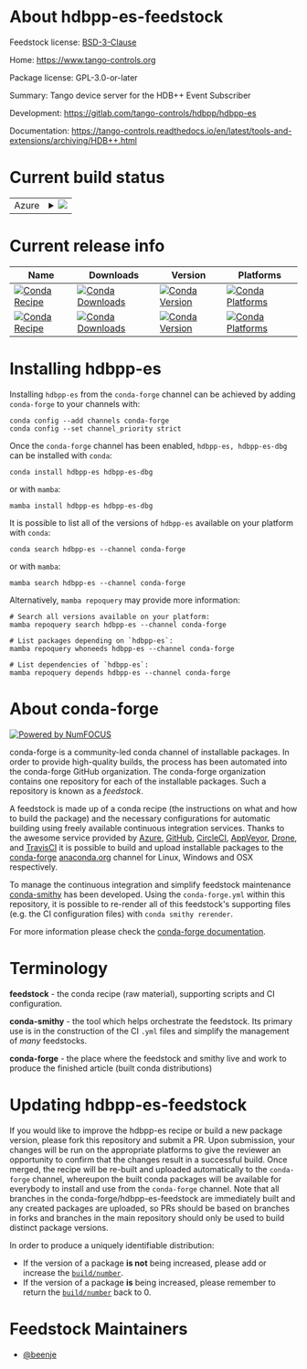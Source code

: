 About hdbpp-es-feedstock
========================

Feedstock license: [BSD-3-Clause](https://github.com/conda-forge/hdbpp-es-feedstock/blob/main/LICENSE.txt)

Home: https://www.tango-controls.org

Package license: GPL-3.0-or-later

Summary: Tango device server for the HDB++ Event Subscriber

Development: https://gitlab.com/tango-controls/hdbpp/hdbpp-es

Documentation: https://tango-controls.readthedocs.io/en/latest/tools-and-extensions/archiving/HDB++.html

Current build status
====================


<table>
    
  <tr>
    <td>Azure</td>
    <td>
      <details>
        <summary>
          <a href="https://dev.azure.com/conda-forge/feedstock-builds/_build/latest?definitionId=17726&branchName=main">
            <img src="https://dev.azure.com/conda-forge/feedstock-builds/_apis/build/status/hdbpp-es-feedstock?branchName=main">
          </a>
        </summary>
        <table>
          <thead><tr><th>Variant</th><th>Status</th></tr></thead>
          <tbody><tr>
              <td>linux_64_cpptango10.0</td>
              <td>
                <a href="https://dev.azure.com/conda-forge/feedstock-builds/_build/latest?definitionId=17726&branchName=main">
                  <img src="https://dev.azure.com/conda-forge/feedstock-builds/_apis/build/status/hdbpp-es-feedstock?branchName=main&jobName=linux&configuration=linux%20linux_64_cpptango10.0" alt="variant">
                </a>
              </td>
            </tr><tr>
              <td>linux_64_cpptango9.3</td>
              <td>
                <a href="https://dev.azure.com/conda-forge/feedstock-builds/_build/latest?definitionId=17726&branchName=main">
                  <img src="https://dev.azure.com/conda-forge/feedstock-builds/_apis/build/status/hdbpp-es-feedstock?branchName=main&jobName=linux&configuration=linux%20linux_64_cpptango9.3" alt="variant">
                </a>
              </td>
            </tr><tr>
              <td>linux_64_cpptango9.4</td>
              <td>
                <a href="https://dev.azure.com/conda-forge/feedstock-builds/_build/latest?definitionId=17726&branchName=main">
                  <img src="https://dev.azure.com/conda-forge/feedstock-builds/_apis/build/status/hdbpp-es-feedstock?branchName=main&jobName=linux&configuration=linux%20linux_64_cpptango9.4" alt="variant">
                </a>
              </td>
            </tr><tr>
              <td>linux_64_cpptango9.5</td>
              <td>
                <a href="https://dev.azure.com/conda-forge/feedstock-builds/_build/latest?definitionId=17726&branchName=main">
                  <img src="https://dev.azure.com/conda-forge/feedstock-builds/_apis/build/status/hdbpp-es-feedstock?branchName=main&jobName=linux&configuration=linux%20linux_64_cpptango9.5" alt="variant">
                </a>
              </td>
            </tr><tr>
              <td>linux_aarch64_cpptango10.0</td>
              <td>
                <a href="https://dev.azure.com/conda-forge/feedstock-builds/_build/latest?definitionId=17726&branchName=main">
                  <img src="https://dev.azure.com/conda-forge/feedstock-builds/_apis/build/status/hdbpp-es-feedstock?branchName=main&jobName=linux&configuration=linux%20linux_aarch64_cpptango10.0" alt="variant">
                </a>
              </td>
            </tr><tr>
              <td>linux_aarch64_cpptango9.3</td>
              <td>
                <a href="https://dev.azure.com/conda-forge/feedstock-builds/_build/latest?definitionId=17726&branchName=main">
                  <img src="https://dev.azure.com/conda-forge/feedstock-builds/_apis/build/status/hdbpp-es-feedstock?branchName=main&jobName=linux&configuration=linux%20linux_aarch64_cpptango9.3" alt="variant">
                </a>
              </td>
            </tr><tr>
              <td>linux_aarch64_cpptango9.4</td>
              <td>
                <a href="https://dev.azure.com/conda-forge/feedstock-builds/_build/latest?definitionId=17726&branchName=main">
                  <img src="https://dev.azure.com/conda-forge/feedstock-builds/_apis/build/status/hdbpp-es-feedstock?branchName=main&jobName=linux&configuration=linux%20linux_aarch64_cpptango9.4" alt="variant">
                </a>
              </td>
            </tr><tr>
              <td>linux_aarch64_cpptango9.5</td>
              <td>
                <a href="https://dev.azure.com/conda-forge/feedstock-builds/_build/latest?definitionId=17726&branchName=main">
                  <img src="https://dev.azure.com/conda-forge/feedstock-builds/_apis/build/status/hdbpp-es-feedstock?branchName=main&jobName=linux&configuration=linux%20linux_aarch64_cpptango9.5" alt="variant">
                </a>
              </td>
            </tr><tr>
              <td>linux_ppc64le_cpptango10.0</td>
              <td>
                <a href="https://dev.azure.com/conda-forge/feedstock-builds/_build/latest?definitionId=17726&branchName=main">
                  <img src="https://dev.azure.com/conda-forge/feedstock-builds/_apis/build/status/hdbpp-es-feedstock?branchName=main&jobName=linux&configuration=linux%20linux_ppc64le_cpptango10.0" alt="variant">
                </a>
              </td>
            </tr><tr>
              <td>linux_ppc64le_cpptango9.3</td>
              <td>
                <a href="https://dev.azure.com/conda-forge/feedstock-builds/_build/latest?definitionId=17726&branchName=main">
                  <img src="https://dev.azure.com/conda-forge/feedstock-builds/_apis/build/status/hdbpp-es-feedstock?branchName=main&jobName=linux&configuration=linux%20linux_ppc64le_cpptango9.3" alt="variant">
                </a>
              </td>
            </tr><tr>
              <td>linux_ppc64le_cpptango9.4</td>
              <td>
                <a href="https://dev.azure.com/conda-forge/feedstock-builds/_build/latest?definitionId=17726&branchName=main">
                  <img src="https://dev.azure.com/conda-forge/feedstock-builds/_apis/build/status/hdbpp-es-feedstock?branchName=main&jobName=linux&configuration=linux%20linux_ppc64le_cpptango9.4" alt="variant">
                </a>
              </td>
            </tr><tr>
              <td>linux_ppc64le_cpptango9.5</td>
              <td>
                <a href="https://dev.azure.com/conda-forge/feedstock-builds/_build/latest?definitionId=17726&branchName=main">
                  <img src="https://dev.azure.com/conda-forge/feedstock-builds/_apis/build/status/hdbpp-es-feedstock?branchName=main&jobName=linux&configuration=linux%20linux_ppc64le_cpptango9.5" alt="variant">
                </a>
              </td>
            </tr><tr>
              <td>osx_64_cpptango10.0</td>
              <td>
                <a href="https://dev.azure.com/conda-forge/feedstock-builds/_build/latest?definitionId=17726&branchName=main">
                  <img src="https://dev.azure.com/conda-forge/feedstock-builds/_apis/build/status/hdbpp-es-feedstock?branchName=main&jobName=osx&configuration=osx%20osx_64_cpptango10.0" alt="variant">
                </a>
              </td>
            </tr><tr>
              <td>osx_64_cpptango9.4</td>
              <td>
                <a href="https://dev.azure.com/conda-forge/feedstock-builds/_build/latest?definitionId=17726&branchName=main">
                  <img src="https://dev.azure.com/conda-forge/feedstock-builds/_apis/build/status/hdbpp-es-feedstock?branchName=main&jobName=osx&configuration=osx%20osx_64_cpptango9.4" alt="variant">
                </a>
              </td>
            </tr><tr>
              <td>osx_64_cpptango9.5</td>
              <td>
                <a href="https://dev.azure.com/conda-forge/feedstock-builds/_build/latest?definitionId=17726&branchName=main">
                  <img src="https://dev.azure.com/conda-forge/feedstock-builds/_apis/build/status/hdbpp-es-feedstock?branchName=main&jobName=osx&configuration=osx%20osx_64_cpptango9.5" alt="variant">
                </a>
              </td>
            </tr><tr>
              <td>osx_arm64_cpptango10.0</td>
              <td>
                <a href="https://dev.azure.com/conda-forge/feedstock-builds/_build/latest?definitionId=17726&branchName=main">
                  <img src="https://dev.azure.com/conda-forge/feedstock-builds/_apis/build/status/hdbpp-es-feedstock?branchName=main&jobName=osx&configuration=osx%20osx_arm64_cpptango10.0" alt="variant">
                </a>
              </td>
            </tr><tr>
              <td>osx_arm64_cpptango9.4</td>
              <td>
                <a href="https://dev.azure.com/conda-forge/feedstock-builds/_build/latest?definitionId=17726&branchName=main">
                  <img src="https://dev.azure.com/conda-forge/feedstock-builds/_apis/build/status/hdbpp-es-feedstock?branchName=main&jobName=osx&configuration=osx%20osx_arm64_cpptango9.4" alt="variant">
                </a>
              </td>
            </tr><tr>
              <td>osx_arm64_cpptango9.5</td>
              <td>
                <a href="https://dev.azure.com/conda-forge/feedstock-builds/_build/latest?definitionId=17726&branchName=main">
                  <img src="https://dev.azure.com/conda-forge/feedstock-builds/_apis/build/status/hdbpp-es-feedstock?branchName=main&jobName=osx&configuration=osx%20osx_arm64_cpptango9.5" alt="variant">
                </a>
              </td>
            </tr>
          </tbody>
        </table>
      </details>
    </td>
  </tr>
</table>

Current release info
====================

| Name | Downloads | Version | Platforms |
| --- | --- | --- | --- |
| [![Conda Recipe](https://img.shields.io/badge/recipe-hdbpp--es-green.svg)](https://anaconda.org/conda-forge/hdbpp-es) | [![Conda Downloads](https://img.shields.io/conda/dn/conda-forge/hdbpp-es.svg)](https://anaconda.org/conda-forge/hdbpp-es) | [![Conda Version](https://img.shields.io/conda/vn/conda-forge/hdbpp-es.svg)](https://anaconda.org/conda-forge/hdbpp-es) | [![Conda Platforms](https://img.shields.io/conda/pn/conda-forge/hdbpp-es.svg)](https://anaconda.org/conda-forge/hdbpp-es) |
| [![Conda Recipe](https://img.shields.io/badge/recipe-hdbpp--es--dbg-green.svg)](https://anaconda.org/conda-forge/hdbpp-es-dbg) | [![Conda Downloads](https://img.shields.io/conda/dn/conda-forge/hdbpp-es-dbg.svg)](https://anaconda.org/conda-forge/hdbpp-es-dbg) | [![Conda Version](https://img.shields.io/conda/vn/conda-forge/hdbpp-es-dbg.svg)](https://anaconda.org/conda-forge/hdbpp-es-dbg) | [![Conda Platforms](https://img.shields.io/conda/pn/conda-forge/hdbpp-es-dbg.svg)](https://anaconda.org/conda-forge/hdbpp-es-dbg) |

Installing hdbpp-es
===================

Installing `hdbpp-es` from the `conda-forge` channel can be achieved by adding `conda-forge` to your channels with:

```
conda config --add channels conda-forge
conda config --set channel_priority strict
```

Once the `conda-forge` channel has been enabled, `hdbpp-es, hdbpp-es-dbg` can be installed with `conda`:

```
conda install hdbpp-es hdbpp-es-dbg
```

or with `mamba`:

```
mamba install hdbpp-es hdbpp-es-dbg
```

It is possible to list all of the versions of `hdbpp-es` available on your platform with `conda`:

```
conda search hdbpp-es --channel conda-forge
```

or with `mamba`:

```
mamba search hdbpp-es --channel conda-forge
```

Alternatively, `mamba repoquery` may provide more information:

```
# Search all versions available on your platform:
mamba repoquery search hdbpp-es --channel conda-forge

# List packages depending on `hdbpp-es`:
mamba repoquery whoneeds hdbpp-es --channel conda-forge

# List dependencies of `hdbpp-es`:
mamba repoquery depends hdbpp-es --channel conda-forge
```


About conda-forge
=================

[![Powered by
NumFOCUS](https://img.shields.io/badge/powered%20by-NumFOCUS-orange.svg?style=flat&colorA=E1523D&colorB=007D8A)](https://numfocus.org)

conda-forge is a community-led conda channel of installable packages.
In order to provide high-quality builds, the process has been automated into the
conda-forge GitHub organization. The conda-forge organization contains one repository
for each of the installable packages. Such a repository is known as a *feedstock*.

A feedstock is made up of a conda recipe (the instructions on what and how to build
the package) and the necessary configurations for automatic building using freely
available continuous integration services. Thanks to the awesome service provided by
[Azure](https://azure.microsoft.com/en-us/services/devops/), [GitHub](https://github.com/),
[CircleCI](https://circleci.com/), [AppVeyor](https://www.appveyor.com/),
[Drone](https://cloud.drone.io/welcome), and [TravisCI](https://travis-ci.com/)
it is possible to build and upload installable packages to the
[conda-forge](https://anaconda.org/conda-forge) [anaconda.org](https://anaconda.org/)
channel for Linux, Windows and OSX respectively.

To manage the continuous integration and simplify feedstock maintenance
[conda-smithy](https://github.com/conda-forge/conda-smithy) has been developed.
Using the ``conda-forge.yml`` within this repository, it is possible to re-render all of
this feedstock's supporting files (e.g. the CI configuration files) with ``conda smithy rerender``.

For more information please check the [conda-forge documentation](https://conda-forge.org/docs/).

Terminology
===========

**feedstock** - the conda recipe (raw material), supporting scripts and CI configuration.

**conda-smithy** - the tool which helps orchestrate the feedstock.
                   Its primary use is in the construction of the CI ``.yml`` files
                   and simplify the management of *many* feedstocks.

**conda-forge** - the place where the feedstock and smithy live and work to
                  produce the finished article (built conda distributions)


Updating hdbpp-es-feedstock
===========================

If you would like to improve the hdbpp-es recipe or build a new
package version, please fork this repository and submit a PR. Upon submission,
your changes will be run on the appropriate platforms to give the reviewer an
opportunity to confirm that the changes result in a successful build. Once
merged, the recipe will be re-built and uploaded automatically to the
`conda-forge` channel, whereupon the built conda packages will be available for
everybody to install and use from the `conda-forge` channel.
Note that all branches in the conda-forge/hdbpp-es-feedstock are
immediately built and any created packages are uploaded, so PRs should be based
on branches in forks and branches in the main repository should only be used to
build distinct package versions.

In order to produce a uniquely identifiable distribution:
 * If the version of a package **is not** being increased, please add or increase
   the [``build/number``](https://docs.conda.io/projects/conda-build/en/latest/resources/define-metadata.html#build-number-and-string).
 * If the version of a package **is** being increased, please remember to return
   the [``build/number``](https://docs.conda.io/projects/conda-build/en/latest/resources/define-metadata.html#build-number-and-string)
   back to 0.

Feedstock Maintainers
=====================

* [@beenje](https://github.com/beenje/)

